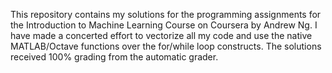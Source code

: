 This repository contains my solutions for the programming assignments for the Introduction to Machine Learning Course on Coursera by Andrew Ng. I have made a concerted effort to vectorize all my code and use the native MATLAB/Octave functions over the for/while loop constructs. The solutions received 100% grading from the automatic grader. 
